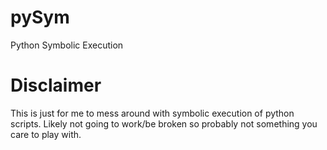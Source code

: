 # pySym
Python Symbolic Execution

# Disclaimer
This is just for me to mess around with symbolic execution of python scripts. Likely not going to work/be broken so probably not something you care to play with.
